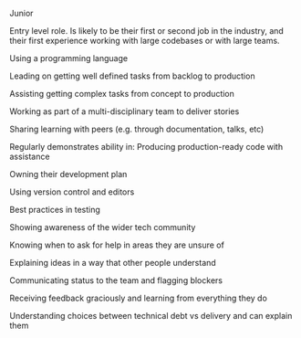 
Junior


Entry level role.  Is likely to be their first or second job in the industry, and their first experience working with large codebases or with large teams.


Using a programming language

Leading on getting well defined tasks from backlog to production

Assisting getting complex tasks from concept to production

Working as part of a multi-disciplinary team to deliver stories

Sharing learning with peers (e.g. through documentation, talks, etc)



Regularly demonstrates
ability in:
Producing production-ready code with assistance

Owning their development plan

Using version control and editors

Best practices in testing

Showing awareness of the wider tech community

Knowing when to ask for help in areas they are unsure of

Explaining ideas in a way that other people understand

Communicating status to the team and flagging blockers

Receiving feedback graciously and learning from everything they do

Understanding choices between technical debt vs delivery and can explain them



